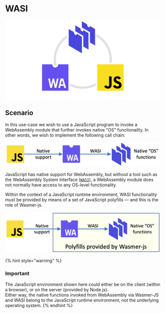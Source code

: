 # WASI

![](../../../.gitbook/assets/image%20%283%29.png)

## Scenario

In this use-case we wish to use a JavaScript program to invoke a WebAssembly module that further invokes native "OS" functionailty. In other words, we wish to implement the following call chain:

![](../../../.gitbook/assets/image%20%284%29.png)

JavaScript has native support for WebAssembly, but without a tool such as the WebAssembly System Interface \([`WASI`](https://github.com/webassembly/wasi)\), a WebAssembly module does not normally have access to any OS-level functionality.

Within the context of a JavaScript runtime environment, WASI functionality must be provided by means of a set of JavaScript polyfills — and this is the role of Wasmer-js.

![](../../../.gitbook/assets/image%20%285%29.png)

{% hint style="warning" %}
### Important

The JavaScript environment shown here could either be on the client \(within a browser\), or on the server \(provided by Node.js\).  
Either way, the native functions invoked from WebAssembly via Wasmer-JS and WASI belong to the JavaScript runtime environment, not the underlying operating system.
{% endhint %}
